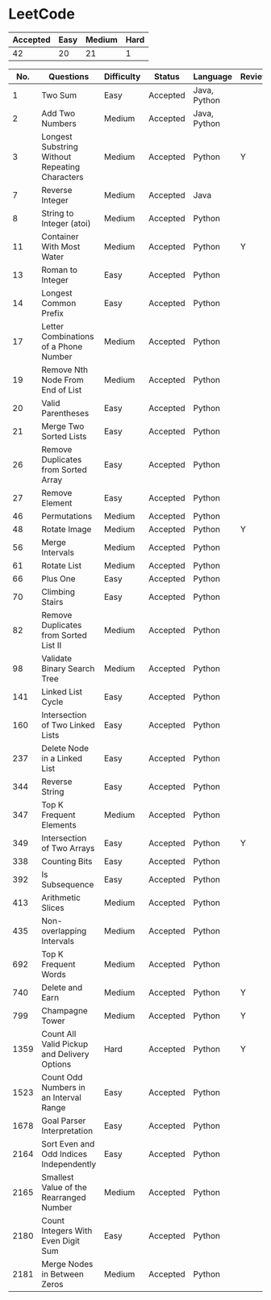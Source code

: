 # LeetCode

Accepted | Easy | Medium | Hard
---------|------|--------|-----
42       | 20   | 21     | 1

No. | Questions | Difficulty | Status | Language | Review
----|------------------------------------------------|--------|----------|--------------|--
1   | Two Sum                                        | Easy   | Accepted | Java, Python |
2   | Add Two Numbers                                | Medium | Accepted | Java, Python |
3   | Longest Substring Without Repeating Characters | Medium | Accepted | Python       | Y
7   | Reverse Integer                                | Medium | Accepted | Java         |
8   | String to Integer (atoi)                       | Medium | Accepted | Python       |
11  | Container With Most Water                      | Medium | Accepted | Python       | Y
13  | Roman to Integer                               | Easy   | Accepted | Python       |
14  | Longest Common Prefix                          | Easy   | Accepted | Python       |
17  | Letter Combinations of a Phone Number          | Medium | Accepted | Python       |
19  | Remove Nth Node From End of List               | Medium | Accepted | Python       |
20  | Valid Parentheses                              | Easy   | Accepted | Python       |
21  | Merge Two Sorted Lists                         | Easy   | Accepted | Python       |
26  | Remove Duplicates from Sorted Array            | Easy   | Accepted | Python       |
27  | Remove Element                                 | Easy   | Accepted | Python       |
46  | Permutations                                   | Medium | Accepted | Python       |
48  | Rotate Image                                   | Medium | Accepted | Python       | Y
56  | Merge Intervals                                | Medium | Accepted | Python       |
61  | Rotate List                                    | Medium | Accepted | Python       |
66  | Plus One                                       | Easy   | Accepted | Python       |
70  | Climbing Stairs                                | Easy   | Accepted | Python       |
82  | Remove Duplicates from Sorted List II          | Medium | Accepted | Python       |
98  | Validate Binary Search Tree                    | Medium | Accepted | Python       |
141 | Linked List Cycle                              | Easy   | Accepted | Python       |
160 | Intersection of Two Linked Lists               | Easy   | Accepted | Python       |
237 | Delete Node in a Linked List                   | Easy   | Accepted | Python       |
344 | Reverse String                                 | Easy   | Accepted | Python       |
347 | Top K Frequent Elements                        | Medium | Accepted | Python       |
349 | Intersection of Two Arrays                     | Easy   | Accepted | Python       | Y
338 | Counting Bits                                  | Easy   | Accepted | Python       |
392 | Is Subsequence                                 | Easy   | Accepted | Python       |
413 | Arithmetic Slices                              | Medium | Accepted | Python       |
435 | Non-overlapping Intervals                      | Medium | Accepted | Python       |
692 | Top K Frequent Words                           | Medium | Accepted | Python       |
740 | Delete and Earn                                | Medium | Accepted | Python       | Y
799 | Champagne Tower                                | Medium | Accepted | Python       | Y
1359| Count All Valid Pickup and Delivery Options    | Hard   | Accepted | Python       | Y
1523| Count Odd Numbers in an Interval Range         | Easy   | Accepted | Python       |
1678| Goal Parser Interpretation                     | Easy   | Accepted | Python       |
2164| Sort Even and Odd Indices Independently        | Easy   | Accepted | Python       |
2165| Smallest Value of the Rearranged Number        | Medium | Accepted | Python       |
2180| Count Integers With Even Digit Sum             | Easy   | Accepted | Python       |
2181| Merge Nodes in Between Zeros                   | Medium | Accepted | Python       |